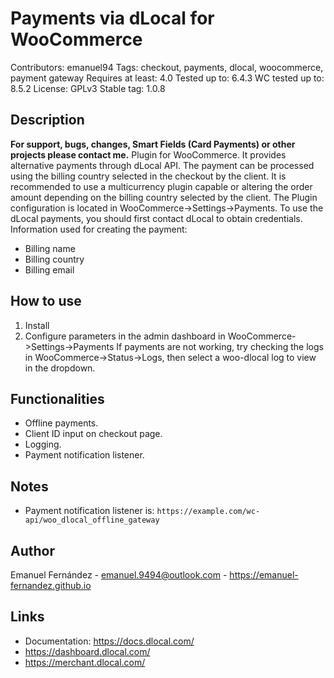 # Payments via dLocal for WooCommerce
Contributors: emanuel94
Tags: checkout, payments, dlocal, woocommerce, payment gateway
Requires at least: 4.0
Tested up to: 6.4.3
WC tested up to: 8.5.2
License: GPLv3
Stable tag: 1.0.8

## Description
**For support, bugs, changes, Smart Fields (Card Payments) or other projects please contact me.** 
Plugin for WooCommerce. It provides alternative payments through dLocal API. The payment can be processed using the billing country selected in the checkout by the client. It is recommended to use a multicurrency plugin capable or altering the order amount depending on the billing country selected by the client. The Plugin configuration is located in WooCommerce->Settings->Payments. To use the dLocal payments, you should first contact dLocal to obtain credentials.
Information used for creating the payment:
- Billing name
- Billing country
- Billing email

## How to use
1) Install
2) Configure parameters in the admin dashboard in WooCommerce->Settings->Payments
If payments are not working, try checking the logs in WooCommerce->Status->Logs, then select a woo-dlocal log to view in the dropdown. 

## Functionalities
* Offline payments.
* Client ID input on checkout page.
* Logging.
* Payment notification listener.

## Notes
 - Payment notification listener is: `https://example.com/wc-api/woo_dlocal_offline_gateway`

## Author
Emanuel Fernández - emanuel.9494@outlook.com - https://emanuel-fernandez.github.io

## Links
- Documentation: https://docs.dlocal.com/
- https://dashboard.dlocal.com/
- https://merchant.dlocal.com/

